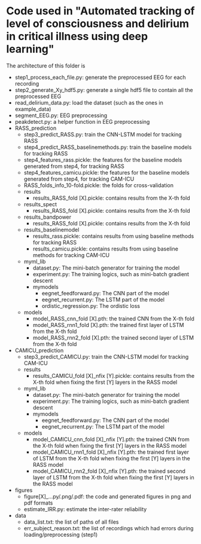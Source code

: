 # Code used in "Automated tracking of level of consciousness and delirium in critical illness using deep learning"

The architecture of this folder is

* step1_process_each_file.py: generate the preprocessed EEG for each recording
* step2_generate_Xy_hdf5.py: generate a single hdf5 file to contain all the preprocessed EEG
* read_delirium_data.py: load the dataset (such as the ones in example_data)
* segment_EEG.py: EEG preprocessing
* peakdetect.py: a helper function in EEG preprocessing
* RASS_prediction
    * step3_predict_RASS.py: train the CNN-LSTM model for tracking RASS
    * step4_predict_RASS_baselinemethods.py: train the baseline models for tracking RASS
    * step4_features_rass.pickle: the features for the baseline models generated from step4, for tracking RASS
    * step4_features_camicu.pickle: the features for the baseline models generated from step4, for tracking CAM-ICU
    * RASS_folds_info_10-fold.pickle: the folds for cross-validation
    * results
        * results_RASS_fold [X].pickle: contains results from the X-th fold
    * results_spect
        * results_RASS_fold [X].pickle: contains results from the X-th fold
    * results_bandpower
        * results_RASS_fold [X].pickle: contains results from the X-th fold
    * results_baselinemodel
        * results_rass.pickle: contains results from using baseline methods for tracking RASS
        * results_camicu.pickle: contains results from using baseline methods for tracking CAM-ICU
    * myml_lib
        * dataset.py: The mini-batch generator for training the model
        * experiment.py: The training logics, such as mini-batch gradient descent
        * mymodels
            * eegnet_feedforward.py: The CNN part of the model
            * eegnet_recurrent.py: The LSTM part of the model
            * ordistic_regression.py: The ordistic loss
    * models
        * model_RASS_cnn_fold [X].pth: the trained CNN from the X-th fold
        * model_RASS_rnn1_fold [X].pth: the trained first layer of LSTM from the X-th fold
        * model_RASS_rnn2_fold [X].pth: the trained second layer of LSTM from the X-th fold
* CAMICU_prediction
    * step3_predict_CAMICU.py: train the CNN-LSTM model for tracking CAM-ICU
    * results
        * results_CAMICU_fold [X]_nfix [Y].pickle: contains results from the X-th fold when fixing the first [Y] layers in the RASS model
    * myml_lib
        * dataset.py: The mini-batch generator for training the model
        * experiment.py: The training logics, such as mini-batch gradient descent
        * mymodels
            * eegnet_feedforward.py: The CNN part of the model
            * eegnet_recurrent.py: The LSTM part of the model
    * models
        * model_CAMICU_cnn_fold [X]_nfix [Y].pth: the trained CNN from the X-th fold when fixing the first [Y] layers in the RASS model
        * model_CAMICU_rnn1_fold [X]_nfix [Y].pth: the trained first layer of LSTM from the X-th fold when fixing the first [Y] layers in the RASS model
        * model_CAMICU_rnn2_fold [X]_nfix [Y].pth: the trained second layer of LSTM from the X-th fold when fixing the first [Y] layers in the RASS model
* figures
    * figure[X]_...py/.png/.pdf: the code and generated figures in png and pdf formats
    * estimate_IRR.py: estimate the inter-rater reliability
* data
    * data_list.txt: the list of paths of all files
    * err_subject_reason.txt: the list of recordings which had errors during loading/preprocessing (step1)
